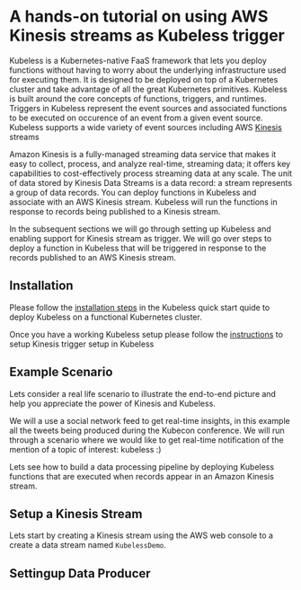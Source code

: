 # A hands-on tutorial on using AWS Kinesis streams as Kubeless trigger

Kubeless is a Kubernetes-native FaaS framework that lets you deploy functions without having to worry about the underlying infrastructure used for executing them. It is designed to be deployed on top of a Kubernetes cluster and take advantage of all the great Kubernetes primitives. Kubeless is built around the core concepts of functions, triggers, and runtimes. Triggers in Kubeless represent the event sources and associated functions to be executed on occurence of an event from a given event source. Kubeless supports a wide variety of event sources including AWS [Kinesis](https://aws.amazon.com/kinesis/) streams

Amazon Kinesis is a fully-managed streaming data service that makes it easy to collect, process, and analyze real-time, streaming data; it offers key capabilities to cost-effectively process streaming data at any scale. The unit of data stored by Kinesis Data Streams is a data record: a stream represents a group of data records. You can deploy functions in Kubeless and associate with an AWS Kinesis stream. Kubeless will run the functions in response to records being published to a Kinesis stream.

In the subsequent sections we will go through setting up Kubeless and enabling support for Kinesis stream as trigger. We will go over steps to deploy a function in Kubeless that will be triggered in response to the records published to an AWS Kinesis stream.


## Installation

Please follow the [installation steps](https://github.com/kubeless/kubeless/blob/master/docs/quick-start.md#installation) in the Kubeless quick start quide to deploy Kubeless on a functional Kubernetes cluster.

Once you have a working Kubeless setup please follow the [instructions](https://github.com/kubeless/kubeless/blob/master/docs/streaming-functions.md#aws-kinesis) to setup Kinesis trigger setup in Kubeless

## Example Scenario

Lets consider a real life scenario to illustrate the end-to-end picture and help you appreciate the power of Kinesis and Kubeless.

We will a use a social network feed to get real-time insights, in this example all the tweets being produced during the Kubecon conference. We will run through a scenario where we would like to get real-time notification of the mention of a topic of interest: kubeless :)

Lets see how to build a data processing pipeline by deploying Kubeless functions that are executed when records appear in an Amazon Kinesis stream.

## Setup a Kinesis Stream

Lets start by creating a Kinesis stream using the AWS web console to a create a data stream named `KubelessDemo`.


## Settingup Data Producer

